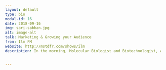 ```yaml
---
layout: default
type: bio
modal-id: 16
date: 2018-09-16
img: sari-sabban.jpg 
alt: image-alt
talk: Marketing & Growing your Audience
from: Ilm FM
website: http://mstdfr.com/shows/ilm
description: In the morning, Molecular Biologist and Biotechnologist, assistant professor lecturing at two universities and running research on computational protein design, vaccine development, and therapeutics. In the evening, Co-host of the podcast ILM FM, an Arabic public science communication channel that talks about the latest in scientific research, interviews Arab scientists, and destroy false rumors.


---
```

